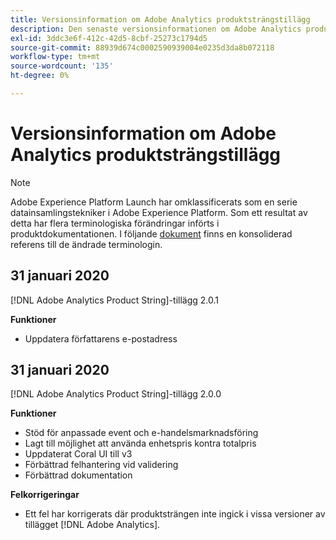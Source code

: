 ```yaml
---
title: Versionsinformation om Adobe Analytics produktsträngstillägg
description: Den senaste versionsinformationen om Adobe Analytics produktsträngstillägg i Adobe Experience Platform.
exl-id: 3ddc3e6f-412c-42d5-8cbf-25273c1794d5
source-git-commit: 88939d674c0002590939004e0235d3da8b072118
workflow-type: tm+mt
source-wordcount: '135'
ht-degree: 0%

---
```


# Versionsinformation om Adobe Analytics produktsträngstillägg

>[!NOTE]
>
>Adobe Experience Platform Launch har omklassificerats som en serie datainsamlingstekniker i Adobe Experience Platform. Som ett resultat av detta har flera terminologiska förändringar införts i produktdokumentationen. I följande [dokument](../../../term-updates.md) finns en konsoliderad referens till de ändrade terminologin.

## 31 januari 2020

[!DNL Adobe Analytics Product String]-tillägg 2.0.1

**Funktioner**

* Uppdatera författarens e-postadress

## 31 januari 2020

[!DNL Adobe Analytics Product String]-tillägg 2.0.0

**Funktioner**

* Stöd för anpassade event och e-handelsmarknadsföring
* Lagt till möjlighet att använda enhetspris kontra totalpris
* Uppdaterat Coral UI till v3
* Förbättrad felhantering vid validering
* Förbättrad dokumentation

**Felkorrigeringar**

* Ett fel har korrigerats där produktsträngen inte ingick i vissa versioner av tillägget [!DNL Adobe Analytics].
